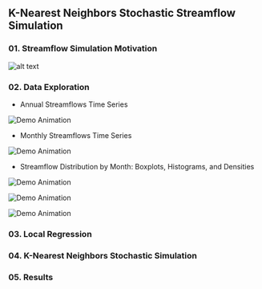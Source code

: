 ## K-Nearest Neighbors Stochastic Streamflow Simulation

### 01. Streamflow Simulation Motivation 

![alt text](http://url/to/img.png)

### 02. Data Exploration

* Annual Streamflows Time Series

![Demo Animation](../plots/plotWY.png?raw=true)

* Monthly Streamflows Time Series

![Demo Animation](../plots/plotMNF.png?raw=true)

* Streamflow Distribution by Month: Boxplots, Histograms, and Densities

![Demo Animation](../plots/plotBplot.png?raw=true)

![Demo Animation](../plots/plotHist.png?raw=true)

![Demo Animation](../plots/plotMNF.png?raw=true)

### 03. Local Regression

### 04. K-Nearest Neighbors Stochastic Simulation

### 05. Results
